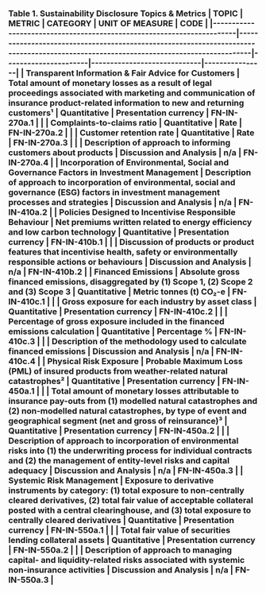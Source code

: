 ### Table 1. Sustainability Disclosure Topics & Metrics | TOPIC | METRIC | CATEGORY | UNIT OF MEASURE | CODE | |-----------------------------------------------------------------------|--------------------------------------------------------------------------------------------------------------------------------------|----------------------|-----------------------------|----------------| | Transparent Information & Fair Advice for Customers | Total amount of monetary losses as a result of legal proceedings associated with marketing and communication of insurance product-related information to new and returning customers¹ | Quantitative | Presentation currency | FN-IN-270a.1 | | | Complaints-to-claims ratio | Quantitative | Rate | FN-IN-270a.2 | | | Customer retention rate | Quantitative | Rate | FN-IN-270a.3 | | | Description of approach to informing customers about products | Discussion and Analysis | n/a | FN-IN-270a.4 | | Incorporation of Environmental, Social and Governance Factors in Investment Management | Description of approach to incorporation of environmental, social and governance (ESG) factors in investment management processes and strategies | Discussion and Analysis | n/a | FN-IN-410a.2 | | Policies Designed to Incentivise Responsible Behaviour | Net premiums written related to energy efficiency and low carbon technology | Quantitative | Presentation currency | FN-IN-410b.1 | | | Discussion of products or product features that incentivise health, safety or environmentally responsible actions or behaviours | Discussion and Analysis | n/a | FN-IN-410b.2 | | Financed Emissions | Absolute gross financed emissions, disaggregated by (1) Scope 1, (2) Scope 2 and (3) Scope 3 | Quantitative | Metric tonnes (t) CO₂-e | FN-IN-410c.1 | | | Gross exposure for each industry by asset class | Quantitative | Presentation currency | FN-IN-410c.2 | | | Percentage of gross exposure included in the financed emissions calculation | Quantitative | Percentage % | FN-IN-410c.3 | | | Description of the methodology used to calculate financed emissions | Discussion and Analysis | n/a | FN-IN-410c.4 | | Physical Risk Exposure | Probable Maximum Loss (PML) of insured products from weather-related natural catastrophes² | Quantitative | Presentation currency | FN-IN-450a.1 | | | Total amount of monetary losses attributable to insurance pay-outs from (1) modelled natural catastrophes and (2) non-modelled natural catastrophes, by type of event and geographical segment (net and gross of reinsurance)³ | Quantitative | Presentation currency | FN-IN-450a.2 | | | Description of approach to incorporation of environmental risks into (1) the underwriting process for individual contracts and (2) the management of entity-level risks and capital adequacy | Discussion and Analysis | n/a | FN-IN-450a.3 | | Systemic Risk Management | Exposure to derivative instruments by category: (1) total exposure to non-centrally cleared derivatives, (2) total fair value of acceptable collateral posted with a central clearinghouse, and (3) total exposure to centrally cleared derivatives | Quantitative | Presentation currency | FN-IN-550a.1 | | | Total fair value of securities lending collateral assets | Quantitative | Presentation currency | FN-IN-550a.2 | | | Description of approach to managing capital- and liquidity-related risks associated with systemic non-insurance activities | Discussion and Analysis | n/a | FN-IN-550a.3 | 